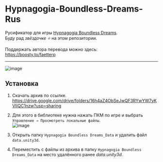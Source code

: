 # Hypnagogia-Boundless-Dreams-Rus

Русификатор для игры [Hypnagogia Boundless Dreams](https://store.steampowered.com/app/1665500).  
Буду рад *звёздочке ⭐* на этом репозитории.

Поддержать автора перевода можно здесь:  
https://boosty.to/faetterp

---

![image](https://github.com/user-attachments/assets/5fca9cfc-3c38-481f-9c3c-837efacdd3f6)

## Установка

1) Скачать архив по ссылке.  
https://drive.google.com/drive/folders/16h4aZ4ObSeJwQF3RYwYW7yKVIIQC1nzw?usp=sharing

2) Для этого в библиотеке нужна нажать ПКМ по игре и выбрать `Управление → Просмотреть локальные файлы`.  
![image](https://github.com/user-attachments/assets/0298eaaf-8e6f-4a4e-a580-6e6aa36d21ae)

3) Открыть папку `Hypnagogia Boundless Dreams_Data` и удалить файл `data.unity3d`.

4) Переместить с файлы из архива в папку `Hypnagogia Boundless Dreams_Data` на место удалённого ранее *data.unity3d*.

